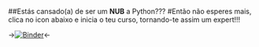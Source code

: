 ##Estás cansado(a) de ser um **NUB** a Python???
#Então não esperes mais, clica no icon abaixo e inicia o teu curso, tornando-te assim um expert!!!

->[![Binder](https://mybinder.org/badge_logo.svg)](https://mybinder.org/v2/gh/py2learn/blog/master)<-
